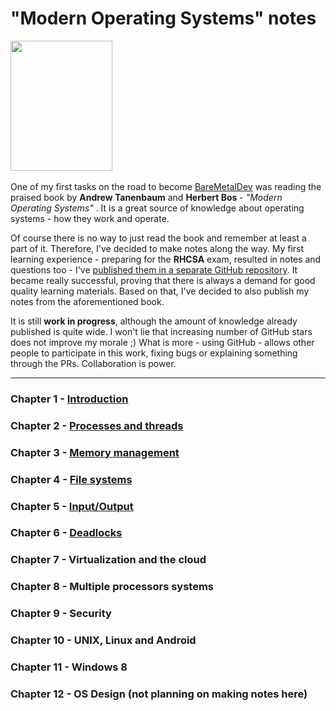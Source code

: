 # "Modern Operating Systems" notes

<img class=" wp-image-79 alignleft" src="https://www.baremetaldev.com/wp-content/uploads/2021/01/013359162X-235x300.jpeg"
 alt="" width="163" height="208" style="text-align: center;" />
 <br /><br />
 One of my first tasks on the road to become <a href="https://baremetaldev.com">BareMetalDev</a> was reading
  the praised book by <strong>Andrew Tanenbaum</strong> and <strong>Herbert Bos</strong> - <em>"Modern Operating Systems"</em>
  . It is a great source of knowledge about operating systems - how they work and operate.

Of course there is no way to just read the book and remember at least a part of it. Therefore, I've decided to make
 notes along the way. My first learning experience - preparing for the **RHCSA** exam, resulted in notes 
 and questions too - I've <a href="https://github.com/chlebik/rhcsa-practice-questions" target="_blank" rel="noopener">
 published them in a separate GitHub repository</a>. It became really successful, proving that there is always a 
 demand for good quality learning materials. Based on that, I've decided to also publish my notes from the aforementioned 
 book.

It is still **work in progress**, although the amount of knowledge already published is quite wide. I won't 
lie that increasing number of GitHub stars does not improve my morale ;) What is more - using GitHub - allows other
 people to participate in this work, fixing bugs or explaining something through the PRs. Collaboration is power.

<hr />

### Chapter 1 - <a href="Chapter_01/README.md">Introduction</a>

### Chapter 2 - <a href="Chapter_02/README.md">Processes and threads</a>

### Chapter 3 - <a href="Chapter_03/README.md">Memory management</a>

### Chapter 4 - <a href="Chapter_04/README.md">File systems</a>

### Chapter 5 - <a href="Chapter_05/README.md">Input/Output</a>

### Chapter 6 - <a href="Chapter_06/README.md">Deadlocks</a>

### Chapter 7 - Virtualization and the cloud

### Chapter 8 - Multiple processors systems

### Chapter 9 - Security

### Chapter 10 - UNIX, Linux and Android

### Chapter 11 - Windows 8

### Chapter 12 - OS Design (not planning on making notes here)
